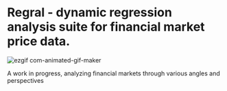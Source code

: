 # Regral - dynamic regression analysis suite for financial market price data.



![ezgif com-animated-gif-maker](https://github.com/user-attachments/assets/ac9257d8-4b69-4edc-8bd8-6ea3e004e7da)


A work in progress, analyzing financial markets through various angles and perspectives
